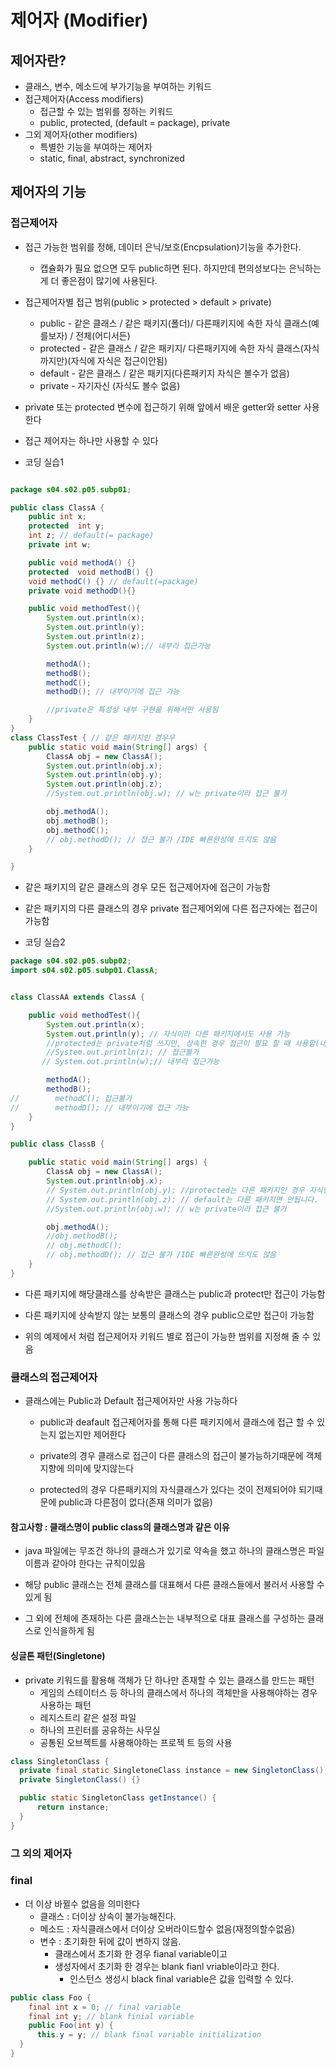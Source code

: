 # 제어자 (Modifier)



## 제어자란?

- 클래스, 변수, 메소드에 부가기능을 부여하는 키워드
- 접근제어자(Access modifiers)
  - 접근할 수 있는 범위를 정하는 키워드
  - public, protected, (default = package), private 
- 그외 제어자(other modifiers)
   - 특별한 기능을 부여하는 제어자
   - static, final, abstract, synchronized



## 제어자의 기능



### 접근제어자

 - 접근 가능한 범위를 정해, 데이터 은닉/보호(Encpsulation)기능을 추가한다.
   - 캡슐화가 필요 없으면 모두  public하면 된다. 하지만데 편의성보다는 은닉하는게 더 좋은점이 많기에 사용된다.
 - 접근제어자별 접근 범위(public > protected > default > private)

   - public  - 같은 클래스 / 같은 패키지(폴더)/ 다른패키지에 속한 자식 클래스(예를보자) / 전체(어디서든)
   - protected - 같은 클래스 / 같은 패키지/ 다른패키지에 속한 자식 클래스(자식까지만)(자식에 자식은 접근이안됨)
   - default - 같은 클래스 / 같은 패키지(다른패키지 자식은 볼수가 없음)
   - private - 자기자신 (자식도 볼수 없음)
 - private 또는 protected 변수에 접근하기 위해 앞에서 배운 getter와 setter 사용한다
 - 접근 제어자는 하나만 사용할 수 있다



- 코딩 실습1

 ```java
 
 package s04.s02.p05.subp01;
 
 public class ClassA {
     public int x;
     protected  int y;
     int z; // default(= package)
     private int w;
 
     public void methodA() {}
     protected  void methodB() {}
     void methodC() {} // default(=package)
     private void methodD(){}
 
     public void methodTest(){
         System.out.println(x);
         System.out.println(y);
         System.out.println(z);
         System.out.println(w);// 내부라 접근가능
 
         methodA();
         methodB();
         methodC();
         methodD(); // 내부이기에 접근 가능
 
         //private은 특성상 내부 구현을 위해서만 사용됨
     }
 }
 class ClassTest { // 같은 패키지인 경우우
     public static void main(String[] args) {
         ClassA obj = new ClassA();
         System.out.println(obj.x);
         System.out.println(obj.y);
         System.out.println(obj.z);
         //System.out.println(obj.w); // w는 private이라 접근 불가
 
         obj.methodA();
         obj.methodB();
         obj.methodC();
         // obj.methodD(); // 접근 불가 /IDE 빠른완성에 뜨지도 않음
     }
 
 }
 ```

- 같은 패키지의 같은 클래스의 경우 모든 접근제어자에 접근이 가능함

- 같은 패키지의 다른 클래스의 경우 private 접근제어외에 다른 접근자에는 접근이 가능함

  

- 코딩 실습2
```java
package s04.s02.p05.subp02;
import s04.s02.p05.subp01.ClassA;


class ClassAA extends ClassA {

    public void methodTest(){
        System.out.println(x);
        System.out.println(y); // 자식이라 다른 패키지에서도 사용 가능
        //protected는 private처럼 쓰지만, 상속한 경우 접근이 필요 할 때 사용함(내부적 구현 바꾸어야 할때)
        //System.out.println(z); // 접근불가
       // System.out.println(w);// 내부라 접근가능

        methodA();
        methodB();
//        methodC(); 접근불가
//        methodD(); // 내부이기에 접근 가능
    }
}

public class ClassB {

    public static void main(String[] args) {
        ClassA obj = new ClassA();
        System.out.println(obj.x);
        // System.out.println(obj.y); //protected는 다른 패키지인 경우 자식만 가능
        // System.out.println(obj.z); // default는 다른 패키지면 안됩니다.
        //System.out.println(obj.w); // w는 private이라 접근 불가

        obj.methodA();
        //obj.methodB();
        // obj.methodC();
        // obj.methodD(); // 접근 불가 /IDE 빠른완성에 뜨지도 않음
    }
}
```
- 다른 패키지에 해당클래스를 상속받은 클래스는 public과 protect만 접근이 가능함

- 다른 패키지에 상속받지 않는 보통의 클래스의 경우 public으로만 접근이 가능함

- 위의 예제에서 처럼 접근제어자 키워드 별로 접근이 가능한 범위를 지정해 줄 수 있음

  

### 클래스의 접근제어자

- 클래스에는 Public과 Default 접근제어자만 사용 가능하다

  - public과 deafault 접근제어자를 통해 다른 패키지에서 클래스에 접근 할 수 있는지 없는지만 제어한다

  - private의 경우 클래스로 접근이 다른 클래스의 접근이 불가능하기때문에 객체지향에 의미에 맞지않는다

  - protected의 경우 다른패키지의 자식클래스가 있다는 것이 전제되어야 되기때문에 public과 다른점이 없다(존재 의미가 없음)

    

#### 참고사항  : 클래스명이 public class의 클래스명과 같은 이유

- java 파일에는 무조건 하나의 클래스가 있기로 약속을 했고 하나의 클래스명은 파일이름과 같아야 한다는 규칙이있음

- 해당 public 클래스는 전체 클래스를 대표해서 다른 클래스들에서 불러서 사용할 수 있게 됨

- 그 외에 전체에 존재하는 다른 클래스는는 내부적으로 대표 클래스를 구성하는 클래스로 인식을하게 됨

  

#### 싱글톤 패턴(Singletone)

- private 키워드를 활용해 객체가 단 하나만 존재할 수 있는 클래스를 만드는 패턴
    - 게임의 스테이터스 등 하나의 클래스에서 하나의 객체만을 사용해야하는 경우 사용하는 패턴
    - 레지스트리 같은 설정 파일
    - 하나의 프린터를 공유하는 사무실
    - 공통된 오브젝트를 사용해야하는 프로젝 트 등의 사용 
```java
class SingletonClass {
  private final static SingletoneClass instance = new SingletonClass();
  private SingletonClass() {}

  public static SingletonClass getInstance() {
      return instance;
  }
}
```



### 그 외의 제어자

### final 

- 더 이상 바뀔수 없음을 의미한다
   - 클래스 : 더이상 상속이 불가능해진다.  
   - 메소드 : 자식클래스에서 더이상 오버라이드할수 없음(재정의할수없음)
   - 변수 : 초기화한 뒤에 값이 변하지 않음.
      - 클래스에서 초기화 한 경우 fianal variable이고
      - 생성자에서 초기화 한 경우는 blank fianl vriable이라고 한다.
         - 인스턴스 생성시 black final variable은 값을 입력할 수 있다.

```java
public class Foo {
    final int x = 0; // final variable
    final int y; // blank finial variable
    public Foo(int y) {
      this.y = y; // blank final variable initialization
  }
}
```